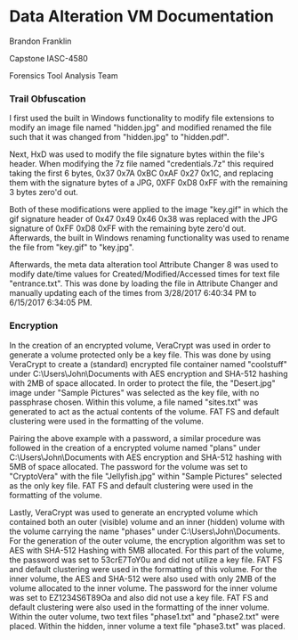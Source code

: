 # Data Alteration VM Documentation

Brandon Franklin

Capstone IASC-4580

Forensics Tool Analysis Team

### Trail Obfuscation
I first used the built in Windows functionality to modify file extensions to modify an image file named "hidden.jpg" and modified renamed the file such that it was changed from "hidden.jpg" to "hidden.pdf".

Next, HxD was used to modify the file signature bytes within the file's header. When modifying the 7z file named "credentials.7z" this required taking the first 6 bytes, 0x37 0x7A 0xBC 0xAF 0x27 0x1C, and replacing them with the signature bytes of a JPG, 0XFF 0xD8 0xFF with the remaining 3 bytes zero'd out.

Both of these modifications were applied to the image "key.gif" in which the gif signature header of 0x47 0x49 0x46 0x38 was replaced with the JPG signature of 0xFF 0xD8 0xFF with the remaining byte zero'd out. Afterwards, the built in Windows renaming functionality was used to rename the file from "key.gif" to "key.jpg".
 
Afterwards, the meta data alteration tool Attribute Changer 8 was used to modify date/time values for Created/Modified/Accessed times for text file "entrance.txt". This was done by loading the file in Attribute Changer and manually updating each of the times from 3/28/2017 6:40:34 PM to 6/15/2017 6:34:05 PM.

### Encryption

In the creation of an encrypted volume, VeraCrypt was used in order to generate a volume protected only be a key file. This was done by using VeraCrypt to create a (standard) encrypted file container named "coolstuff" under C:\Users\John\Documents with AES encryption and SHA-512 hashing with 2MB of space allocated. In order to protect the file, the "Desert.jpg" image under "Sample Pictures" was selected as the key file, with no passphrase chosen. Within this volume, a file named "sites.txt" was generated to act as the actual contents of the volume. FAT FS and default clustering were used in the formatting of the volume.

Pairing the above example with a password, a similar procedure was followed in the creation of a encrypted volume named "plans" under C:\Users\John\Documents with AES encryption and SHA-512 hashing with 5MB of space allocated. The password for the volume was set to "CryptoVera" with the file "Jellyfish.jpg" within "Sample Pictures" selected as the only key file. FAT FS and default clustering were used in the formatting of the volume.

Lastly, VeraCrypt was used to generate an encrypted volume which contained both an outer (visible) volume and an inner (hidden) volume with the volume carrying the name "phases" under C:\Users\John\Documents. For the generation of the outer volume, the encryption algorithm was set to AES with SHA-512 Hashing with 5MB allocated. For this part of the volume, the password was set to 53crE7ToY0u and did not utilize a key file. FAT FS and default clustering were used in the formatting of this volume. For the inner volume, the AES and SHA-512 were also used with only 2MB of the volume allocated to the inner volume. The password for the inner volume was set to EZ1234S6T89Oa and also did not use a key file. FAT FS and default clustering were also used in the formatting of the inner volume. Within the outer volume, two text files "phase1.txt" and "phase2.txt" were placed. Within the hidden, inner volume a text file "phase3.txt" was placed.